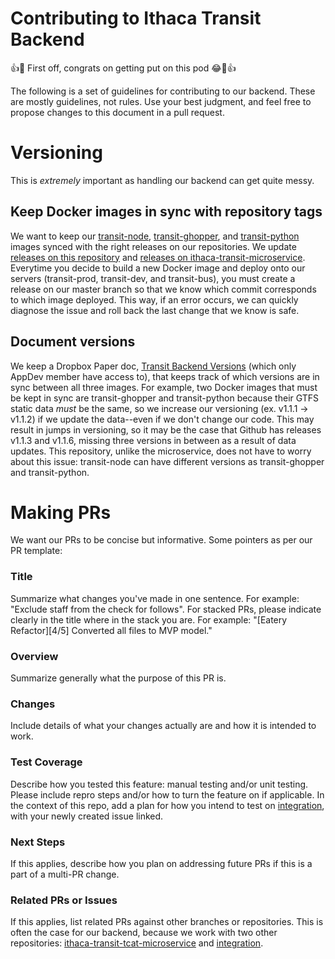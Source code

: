 # Contributing to Ithaca Transit Backend
👍🎉 First off, congrats on getting put on this pod 😂🎉👍

The following is a set of guidelines for contributing to our backend. These are mostly guidelines, not rules. Use your best judgment, and feel free to propose changes to this document in a pull request.

# Versioning
This is _extremely_ important as handling our backend can get quite messy.

## Keep Docker images in sync with repository tags
We want to keep our [transit-node](https://hub.docker.com/repository/docker/cornellappdev/transit-node), [transit-ghopper](https://hub.docker.com/repository/docker/cornellappdev/transit-ghopper), and [transit-python](https://hub.docker.com/repository/docker/cornellappdev/transit-python) images synced with the right releases on our repositories. We update [releases on this repository](https://github.com/cuappdev/ithaca-transit-backend/releases) and [releases on ithaca-transit-microservice](https://github.com/cuappdev/ithaca-transit-tcat-microservice/releases). 
Everytime you decide to build a new Docker image and deploy onto our servers (transit-prod, transit-dev, and transit-bus), you must create a release on our master branch so that we know which commit corresponds to which image deployed. This way, if an error occurs, we can quickly diagnose the issue and roll back the last change that we know is safe. 
## Document versions
We keep a Dropbox Paper doc, [Transit Backend Versions](https://paper.dropbox.com/doc/Transit-Backend-Versions-RZD26Pqv1VGqOy04KEpQs) (which only AppDev member have access to), that keeps track of which versions are in sync between all three images. For example, two Docker images that must be kept in sync are transit-ghopper and transit-python because their GTFS static data *must* be the same, so we increase our versioning (ex. v1.1.1 -> v1.1.2) if we update the data--even if we don't change our code. This may result in jumps in versioning, so it may be the case that Github has releases v1.1.3 and v1.1.6, missing three versions in between as a result of data updates. This repository, unlike the microservice, does not have to worry about this issue: transit-node can have different versions as transit-ghopper and transit-python. 

# Making PRs
We want our PRs to be concise but informative. Some pointers as per our PR template:
### Title
Summarize what changes you've made in one sentence. For example: "Exclude staff from the check for follows". For stacked PRs, please indicate clearly in the title where in the stack you are. For example: "[Eatery Refactor][4/5] Converted all files to MVP model."
### Overview
Summarize generally what the purpose of this PR is.
### Changes
Include details of what your changes actually are and how it is intended to work.
### Test Coverage
Describe how you tested this feature: manual testing and/or unit testing. Please include repro steps and/or how to turn the feature on if applicable. In the context of this repo, add a plan for how you intend to test on [integration](https://github.com/cuappdev/integration), with your newly created issue linked.
### Next Steps
If this applies, describe how you plan on addressing future PRs if this is a part of a multi-PR change.
### Related PRs or Issues
If this applies, list related PRs against other branches or repositories. This is often the case for our backend, because we work with two other repositories: [ithaca-transit-tcat-microservice](https://github.com/cuappdev/ithaca-transit-tcat-microservice) and [integration](https://github.com/cuappdev/integration).



